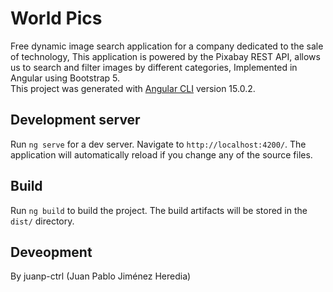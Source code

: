 # World Pics

Free dynamic image search application for a company dedicated to the sale of technology, This application is powered by the Pixabay REST API, allows us to search and filter images by different categories, Implemented in Angular using Bootstrap 5. <br />
This project was generated with [Angular CLI](https://github.com/angular/angular-cli) version 15.0.2. 

## Development server

Run `ng serve` for a dev server. Navigate to `http://localhost:4200/`. The application will automatically reload if you change any of the source files.

## Build

Run `ng build` to build the project. The build artifacts will be stored in the `dist/` directory.

## Deveopment

By juanp-ctrl (Juan Pablo Jiménez Heredia)
